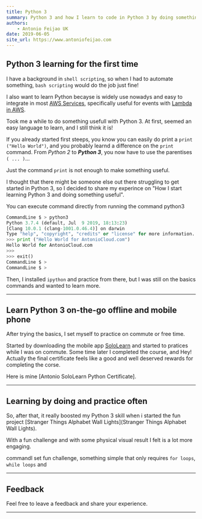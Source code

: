 ```yaml
---
title: Python 3
summary: Python 3 and how I learn to code in Python 3 by doing something usefull and fun
authors:
    - Antonio Feijao UK
date: 2019-06-05
site_url: https://www.antoniofeijao.com
---
```


## Python 3 learning for the first time

I have a background in `shell scripting`, so when I had to automate something, `bash scripting` would do the job just fine!

I also want to learn Python becayse is widely use nowadys and easy to integrate in most [AWS Services](...link), specifically useful for events with [Lambda in AWS](...link...).

Took me a while to do something usefull with Python 3. At first, seemed an easy language to learn, and I still think it is!

If you already started first steeps, you know you  can easily do print a `print ("Hello World")`, and you probably learnd a difference on the `print` command. From *Python 2* to ***Python 3***, you now have to use the parentises `( ... )`...

Just the command `print` is not enough to make something useful.

I thought that there might be someone else out there struggling to get started in Python 3, so I decided to share my experince on "How I start learning Python 3 and doing something useful".

You can execute command directly from running the command python3

```python
CommandLine $ > python3
Python 3.7.4 (default, Jul  9 2019, 18:13:23)
[Clang 10.0.1 (clang-1001.0.46.4)] on darwin
Type "help", "copyright", "credits" or "license" for more information.
>>> print ("Hello World for AntonioCloud.com")
Hello World for AntonioCloud.com
>>>
>>> exit()
CommandLine $ >
CommandLine $ >
```

Then, I installed `ipython` and practice from there, but I was still on the basics commands and wanted to learn more.

---

## Learn Python 3 on-the-go offline and mobile phone

After trying the basics, I set myself to practice on commute or free time.

Started by downloading the mobile app [SoloLearn](..link) and started to pratices while I was on commute. Some time later I  completed the course, and Hey! Actually the final certificate feels like a good and well deserved rewards for completing the corse.

Here is mine [Antonio SoloLearn Python Certificate].

---

## Learning by doing and practice often

So, after that, it really boosted my Python 3 skill when i started the fun project [Stranger Things Alphabet Wall Lights](Stranger Things Alphabet Wall Lights).

With a fun challenge and with some physical visual result I felt is a lot more engaging.

commandI set fun challenge, something simple that only requires `for loops`, `while loops` and




---

## Feedback

Feel free to leave a feedback and share your experience.


---



